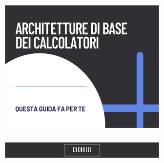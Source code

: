 <p align="center">
<img height="400" weight="700" style="align:center" src="https://github.com/fralabi/images/blob/main/COMPUTER_ENGINEERING/ARCHITETTURE%20DI%20BASE%20DEI%20CALCOLATORI.png">
</p>

<br>
<a href="https://github.com/fralabi/Computer_Engineering/tree/main/Primo_Anno/CALCOLATORI%20ELETTRONICI%20C.I.%20-%20FONDAMENTI%20DI%20PROGRAMMAZIONE/ESERCITAZIONE" ><p align="center">
<img height="50" style="align:center" src="https://github.com/fralabi/images/blob/main/COMPUTER_ENGINEERING/ESERCIZI(3).png">
</p></a>
